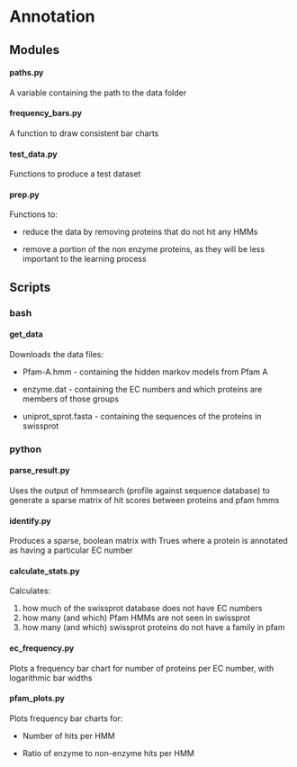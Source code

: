 # Annotation

## Modules

#### paths.py

A variable containing the path to the data folder

#### frequency_bars.py

A function to draw consistent bar charts

#### test_data.py

Functions to produce a test dataset

#### prep.py

Functions to:

- reduce the data by removing proteins that do not hit any HMMs

- remove a portion of the non enzyme proteins, as they will be less important to the learning process


## Scripts

### bash

#### get_data

Downloads the data files:

- Pfam-A.hmm          - containing the hidden markov models from Pfam A
                         
- enzyme.dat          - containing the EC numbers and which proteins are members of those groups
                         
- uniprot_sprot.fasta - containing the sequences of the proteins in swissprot

### python

#### parse_result.py

Uses the output of hmmsearch (profile against sequence database) to generate a sparse matrix of hit scores between proteins and pfam hmms

#### identify.py

Produces a sparse, boolean matrix with Trues where a protein is annotated as having a particular EC number

#### calculate_stats.py

Calculates:

1. how much of the swissprot database does not have EC numbers
2. how many (and which) Pfam HMMs are not seen in swissprot
3. how many (and which) swissprot proteins do not have a family in pfam

#### ec_frequency.py

Plots a frequency bar chart for number of proteins per EC number, with logarithmic bar widths

#### pfam_plots.py

Plots frequency bar charts for:

- Number of hits per HMM

- Ratio of enzyme to non-enzyme hits per HMM

